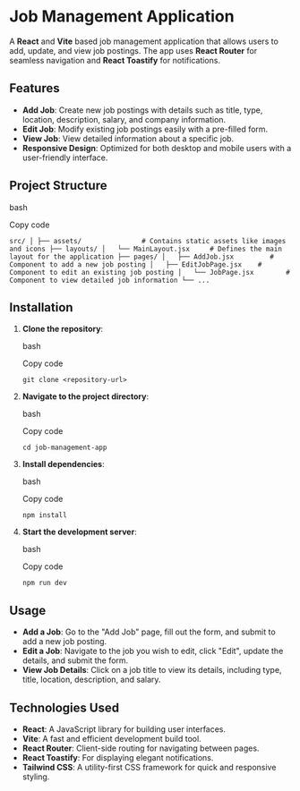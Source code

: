 # Job Management Application

A **React** and **Vite** based job management application that allows users to add, update, and view job postings. The app uses **React Router** for seamless navigation and **React Toastify** for notifications.

## Features

- **Add Job**: Create new job postings with details such as title, type, location, description, salary, and company information.
- **Edit Job**: Modify existing job postings easily with a pre-filled form.
- **View Job**: View detailed information about a specific job.
- **Responsive Design**: Optimized for both desktop and mobile users with a user-friendly interface.

## Project Structure

bash

Copy code

`src/
│
├── assets/               # Contains static assets like images and icons
├── layouts/
│   └── MainLayout.jsx     # Defines the main layout for the application
├── pages/
│   ├── AddJob.jsx         # Component to add a new job posting
│   ├── EditJobPage.jsx    # Component to edit an existing job posting
│   └── JobPage.jsx        # Component to view detailed job information
└── ...`

## Installation

1.  **Clone the repository**:

    bash

    Copy code

    `git clone <repository-url>`

2.  **Navigate to the project directory**:

    bash

    Copy code

    `cd job-management-app`

3.  **Install dependencies**:

    bash

    Copy code

    `npm install`

4.  **Start the development server**:

    bash

    Copy code

    `npm run dev`

## Usage

- **Add a Job**: Go to the "Add Job" page, fill out the form, and submit to add a new job posting.
- **Edit a Job**: Navigate to the job you wish to edit, click "Edit", update the details, and submit the form.
- **View Job Details**: Click on a job title to view its details, including type, title, location, description, and salary.

## Technologies Used

- **React**: A JavaScript library for building user interfaces.
- **Vite**: A fast and efficient development build tool.
- **React Router**: Client-side routing for navigating between pages.
- **React Toastify**: For displaying elegant notifications.
- **Tailwind CSS**: A utility-first CSS framework for quick and responsive styling.
